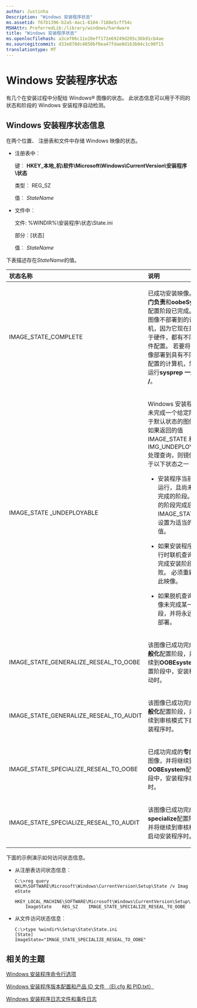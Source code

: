 ```yaml
---
author: Justinha
Description: "Windows 安装程序状态"
ms.assetid: f67b1396-b2a5-4ac1-8104-7188e5cff54c
MSHAttr: PreferredLib:/library/windows/hardware
title: "Windows 安装程序状态"
ms.openlocfilehash: a3cef06c11e28eff172e69249d205c36b91cb4ae
ms.sourcegitcommit: d33e870dc4850bf0ea47fdae0d163b04c1c90f15
translationtype: MT
---
```

# <a name="windows-setup-states"></a>Windows 安装程序状态


有几个在安装过程中分配给 Windows® 图像的状态。 此状态信息可以用于不同的状态和阶段的 Windows 安装程序自动检测。

## <a name="span-idwindowssetupstatesspanspan-idwindowssetupstatesspanspan-idwindowssetupstatesspanwindows-setup-state-information"></a><span id="WindowsSetupStates"></span><span id="windowssetupstates"></span><span id="WINDOWSSETUPSTATES"></span>Windows 安装程序状态信息


在两个位置、 注册表和文件中存储 Windows 映像的状态。

-   注册表中︰

    键︰ **HKEY\_本地\_机\\软件\\Microsoft\\Windows\\CurrentVersion\\安装程序\\状态**

    类型︰ REG\_SZ

    值︰ *StateName*

-   文件中︰

    文件: %WINDIR%\\安装程序\\状态\\State.ini

    部分︰\[状态\]

    值︰ *StateName*

下表描述存在*StateName*的值。

<table>
<colgroup>
<col width="50%" />
<col width="50%" />
</colgroup>
<thead>
<tr class="header">
<th align="left">状态名称</th>
<th align="left">说明</th>
</tr>
</thead>
<tbody>
<tr class="odd">
<td align="left"><p>IMAGE_STATE_COMPLETE</p></td>
<td align="left"><p>已成功安装映像。 <strong>专门负责</strong>和<strong>oobeSystem</strong>配置阶段已完成。 此图像不部署到的计算机，因为它现在是依赖于硬件，都有不同的硬件配置。 若要将此映像部署到具有不同硬件配置的计算机，您必须运行<strong>sysprep 一般化 /</strong>。</p></td>
</tr>
<tr class="even">
<td align="left"><p>IMAGE_STATE _UNDEPLOYABLE</p></td>
<td align="left"><p>Windows 安装程序尚未完成一个给定阶段处于默认状态的图像。 如果返回的值 IMAGE_STATE 和 IMG_UNDEPLOYABLE 处理查询，则镜像将处于以下状态之一︰</p>
<ul>
<li><p>安装程序当前正在运行，且尚未完全完成的阶段。 给定的阶段完成后，IMAGE_STATE 将设置为适当的完成值。</p></li>
<li><p>如果安装程序未运行时联机查询，当完成安装阶段时失败。 必须重新安装此映像。</p></li>
<li><p>如果脱机查询，图像未完成某一阶段，并将永远不会部署。</p></li>
</ul></td>
</tr>
<tr class="odd">
<td align="left"><p>IMAGE_STATE_GENERALIZE_RESEAL_TO_OOBE</p></td>
<td align="left"><p>该图像已成功完成的<strong>一般化</strong>配置阶段，并将继续到<strong>OOBEsystem</strong>配置阶段中，安装程序启动时。</p></td>
</tr>
<tr class="even">
<td align="left"><p>IMAGE_STATE_GENERALIZE_RESEAL_TO_AUDIT</p></td>
<td align="left"><p>该图像已成功完成的<strong>一般化</strong>配置阶段，并将继续到审核模式下启动安装程序时。</p></td>
</tr>
<tr class="odd">
<td align="left"><p>IMAGE_STATE_SPECIALIZE_RESEAL_TO_OOBE</p></td>
<td align="left"><p>已成功完成的<strong>专门</strong>处理图像，并将继续到<strong>OOBEsystem</strong>配置阶段中，安装程序启动时。</p></td>
</tr>
<tr class="even">
<td align="left"><p>IMAGE_STATE_SPECIALIZE_RESEAL_TO_AUDIT</p></td>
<td align="left"><p>该图像已成功完成在<strong>specialize</strong>配置阶段，并将继续到审核模式下启动安装程序时。</p></td>
</tr>
</tbody>
</table>

 

下面的示例演示如何访问状态信息。

-   从注册表访问状态信息︰

    ``` syntax
    C:\>reg query HKLM\SOFTWARE\Microsoft\Windows\CurrentVersion\Setup\State /v Imag
    eState

    HKEY_LOCAL_MACHINE\SOFTWARE\Microsoft\Windows\CurrentVersion\Setup\State
        ImageState    REG_SZ    IMAGE_STATE_SPECIALIZE_RESEAL_TO_OOBE
    ```

-   从文件访问状态信息︰

    ``` syntax
    C:\>type %windir%\Setup\State\State.ini
    [State]
    ImageState="IMAGE_STATE_SPECIALIZE_RESEAL_TO_OOBE"
    ```

## <a name="span-idrelatedtopicsspanrelated-topics"></a><span id="related_topics"></span>相关的主题


[Windows 安装程序命令行选项](windows-setup-command-line-options.md)

[Windows 安装程序版本配置和产品 ID 文件 （EI.cfg 和 PID.txt）](windows-setup-edition-configuration-and-product-id-files--eicfg-and-pidtxt.md)

[Windows 安装程序日志文件和事件日志](windows-setup-log-files-and-event-logs.md)

 

 






